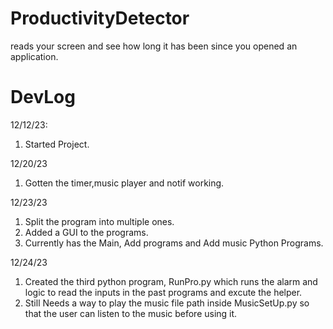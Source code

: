 # ProductivityDetector
reads your screen and see how long it has been since you opened an application.
# DevLog
12/12/23:
1. Started Project.


12/20/23
1. Gotten the timer,music player and notif working.

12/23/23
1. Split the program into multiple ones.
2. Added a GUI to the programs.
3. Currently has the Main, Add programs and Add music Python Programs.

12/24/23
1. Created the third python program, RunPro.py which runs the alarm and logic to read the inputs in the past programs and excute the helper.
2. Still Needs a way to play the music file path inside MusicSetUp.py so that the user can listen to the music before using it.
